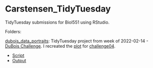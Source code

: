 # Carstensen_TidyTuesday
TidyTuesday submissions for Biol551 using RStudio. 

Folders:

[dubois_data_portraits](https://github.com/h-carstensen/Carstensen_TidyTuesday/tree/main/dubois_data_portraits): TidyTuesday project from week of 2022-02-14 - [DuBois Challenge](https://github.com/rfordatascience/tidytuesday/blob/master/data/2022/2022-02-15/readme.md). I recreated the [plot](https://github.com/ajstarks/dubois-data-portraits/blob/master/challenge/2022/challenge04/original-plate-21.jpg) for [challenge04](https://github.com/ajstarks/dubois-data-portraits/tree/master/challenge/2022/challenge04).
 * [Script](https://github.com/h-carstensen/Carstensen_TidyTuesday/blob/main/dubois_data_portraits/script/dubois_challenge04_script.R)
 * [Output](https://github.com/h-carstensen/Carstensen_TidyTuesday/blob/main/dubois_data_portraits/outputs/DuBois_challenge04.png)
